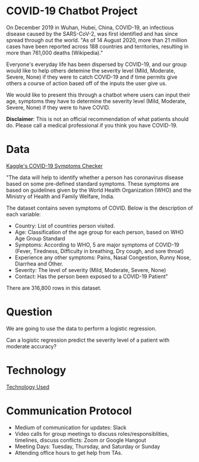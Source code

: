# COVID-19 Chatbot Project
On December 2019 in Wuhan, Hubei, China, COVID-19, an infectious disease caused by the SARS-CoV-2, was first identified and has since spread through out the world. "As of 14 August 2020, more than 21 million cases have been reported across 188 countries and territories, resulting in more than 761,000 deaths (Wikipedia)." 

Everyone's everyday life has been dispersed by COVID-19, and our group would like to help others detemine the severity level (Mild, Moderate, Severe, None) if they were to catch COVID-19 and if time permits give others a course of action based off of the inputs the user give us.

We would like to present this through a chatbot where users can input their age, symptoms they have to determine the severity level (Mild, Moderate, Severe, None) if they were to have COVID.

**Disclaimer**: This is not an official recommendation of what patients should do. Please call a medical professional if you think you have COVID-19.

# Data
[Kaggle's COVID-19 Symptoms Checker](https://www.kaggle.com/harshaggarwal7/covid-19-symptom-analysis)

"The data will help to identify whether a person has coronavirus disease based on some pre-defined standard symptoms. These symptoms are based on guidelines given by the World Health Organization (WHO) and the Ministry of Health and Family Welfare, India.

The dataset contains seven symptoms of COVID. Below is the description of each variable: 
- Country: List of countries person visited.
- Age: Classification of the age group for each person, based on WHO Age Group Standard
- Symptoms: According to WHO, 5 are major symptoms of COVID-19 (Fever, Tiredness, Difficulty in breathing, Dry cough, and sore throat)
- Experience any other symptoms: Pains, Nasal Congestion, Runny Nose, Diarrhea and Other.
- Severity: The level of severity (Mild, Moderate, Severe, None)
- Contact: Has the person been exposed to a COVID-19 Patient"

There are 316,800 rows in this dataset.

# Question 
We are going to use the data to perform a logistic regression.

Can a logistic regression predict the severity level of a patient with moderate accuracy?


# Technology
[Technology Used](https://github.com/adamskel78/SHAX_group_project/blob/shannon/technology.md)

# Communication Protocol
- Medium of communication for updates: Slack
- Video calls for group meetings to discuss roles/responsiblities, timelines, discuss conflicts: Zoom or Google Hangout
- Meeting Days: Tuesday, Thursday, and Saturday or Sunday
- Attending office hours to get help from TAs.

